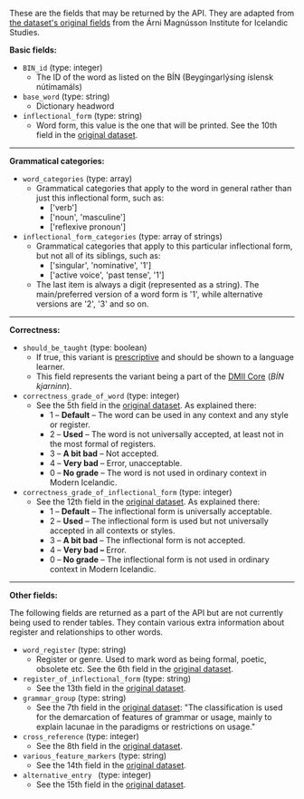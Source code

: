 These are the fields that may be returned by the API. They are adapted from [the dataset's original fields](https://bin.arnastofnun.is/DMII/LTdata/k-format/) from the Árni Magnússon Institute for Icelandic Studies.

**Basic fields:**

- `BIN_id` (type: integer)
  - The ID of the word as listed on the BÍN (Beygingarlýsing íslensk nútímamáls)
- `base_word` (type: string)
  - Dictionary headword
- `inflectional_form` (type: string)
  - Word form, this value is the one that will be printed. See the 10th field in the [original dataset](https://bin.arnastofnun.is/DMII/LTdata/k-format/).

---

**Grammatical categories:**

- `word_categories` (type: array)
  - Grammatical categories that apply to the word in general rather than just this inflectional form, such as:
    - ['verb']
    - ['noun', 'masculine']
    - ['reflexive pronoun']
- `inflectional_form_categories` (type: array of strings)
  - Grammatical categories that apply to this particular inflectional form, but not all of its siblings,  such as:
    - ['singular', 'nominative', '1']
    - ['active voice', 'past tense', '1']
  - The last item is always a digit (represented as a string). The main/preferred version of a word form is '1', while alternative versions are '2', '3' and so on.

---

**Correctness:**

- `should_be_taught` (type: boolean)
  - If true, this variant is [prescriptive](https://en.wikipedia.org/wiki/Linguistic_prescription) and should be shown to a language learner.
  - This field represents the variant being a part of the [DMII Core](https://bin.arnastofnun.is/DMII/dmii-core/) (*BÍN kjarninn*).
- `correctness_grade_of_word` (type: integer)
  - See the 5th field in the [original dataset](https://bin.arnastofnun.is/DMII/LTdata/k-format/). As explained there:
    - 1 – **Default** – The word can be used in any context and any style or register.
    - 2 – **Used** – The word is not universally accepted, at least not in the most formal of registers.
    - 3 – **A bit bad** – Not accepted.
    - 4 – **Very bad** – Error, unacceptable.
    - 0 – **No grade** – The word is not used in ordinary context in Modern Icelandic.
- `correctness_grade_of_inflectional_form` (type: integer)
  - See the 12th field in the [original dataset](https://bin.arnastofnun.is/DMII/LTdata/k-format/). As explained there:
    - 1 – **Default** – The inflectional form is universally acceptable.
    - 2 – **Used** – The inflectional form is used but not universally accepted in all contexts or styles.
    - 3 – **A bit bad** – The inflectional form is not accepted.
    - 4 – **Very bad –** Error.
    - 0 – **No grade** – The inflectional form is not used in ordinary context in Modern Icelandic.

---

**Other fields:**

The following fields are returned as a part of the API but are not currently being used to render tables. They contain various extra information about register and relationships to other words.

- `word_register` (type: string)
  - Register or genre. Used to mark word as being formal, poetic, obsolete etc. See the 6th field in the [original dataset](https://bin.arnastofnun.is/DMII/LTdata/k-format/).
- `register_of_inflectional_form` (type: string)
  - See the 13th field in the [original dataset](https://bin.arnastofnun.is/DMII/LTdata/k-format/).
- `grammar_group` (type: string)
  - See the 7th field in the [original dataset](https://bin.arnastofnun.is/DMII/LTdata/k-format/): "The classification is used for the demarcation of features of grammar or usage, mainly to explain lacunae in the paradigms or restrictions on usage."
- `cross_reference` (type: integer)
  - See the 8th field in the [original dataset](https://bin.arnastofnun.is/DMII/LTdata/k-format/).
- `various_feature_markers` (type: string)
  - See the 14th field in the [original dataset](https://bin.arnastofnun.is/DMII/LTdata/k-format/).
- `alternative_entry ` (type: integer)
  - See the 15th field in the [original dataset](https://bin.arnastofnun.is/DMII/LTdata/k-format/).

